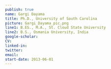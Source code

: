 ```yaml
---
publish: true
name: Gargi Dayama
title: Ph.D., University of South Carolina 
picture: Gargi_Dayama_pic.png
line1: B.ES., M.A., St. Cloud State University 
line2: B.S., Osmania University, India
google-scholar: 
CV:
linked-in: 
twitter:
email:
start-date: 2013-06-01
---
```


